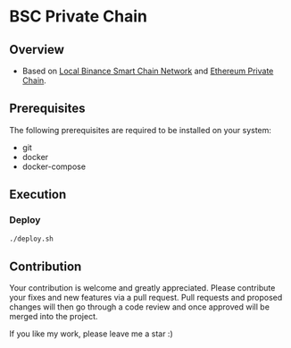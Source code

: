 # BSC Private Chain

## Overview

- Based on [Local Binance Smart Chain Network](https://docs.binance.org/smart-chain/developer/deploy/local.html) and [Ethereum Private Chain](https://github.com/quanttb/ethereum-private-chain).

## Prerequisites

The following prerequisites are required to be installed on your system:

- git
- docker
- docker-compose

## Execution

### Deploy

```sh
./deploy.sh
```

## Contribution

Your contribution is welcome and greatly appreciated. Please contribute your fixes and new features via a pull request.
Pull requests and proposed changes will then go through a code review and once approved will be merged into the project.

If you like my work, please leave me a star :)